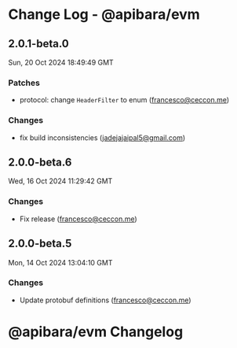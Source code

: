 # Change Log - @apibara/evm

<!-- This log was last generated on Sun, 20 Oct 2024 18:49:49 GMT and should not be manually modified. -->

<!-- Start content -->

## 2.0.1-beta.0

Sun, 20 Oct 2024 18:49:49 GMT

### Patches

- protocol: change `HeaderFilter` to enum (francesco@ceccon.me)

### Changes

- fix build inconsistencies (jadejajaipal5@gmail.com)

## 2.0.0-beta.6

Wed, 16 Oct 2024 11:29:42 GMT

### Changes

- Fix release (francesco@ceccon.me)

## 2.0.0-beta.5

Mon, 14 Oct 2024 13:04:10 GMT

### Changes

- Update protobuf definitions (francesco@ceccon.me)

# @apibara/evm Changelog
